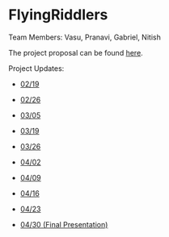 
# FlyingRiddlers
Team Members: Vasu, Pranavi, Gabriel, Nitish

The project proposal can be found [here](https://github.com/CMU-11797-S18/Watson/blob/master/proposal/proposal.pdf).

Project Updates:
* [02/19](https://docs.google.com/presentation/d/1aLwJT302TH5ZhVIQjj860eRKcr3LQcB0KdOSvqcu500/edit?usp=sharing)

* [02/26](https://docs.google.com/presentation/d/1ArEvsLm-3wD596bpSrFqFck3-yLqdHOgVRGrJscAn1c/edit?usp=sharing)

* [03/05](https://docs.google.com/presentation/d/1WTQrJDpR-r5lacDNcO5XqWYWLwVJdRBUxoGIc6PwdZ8/edit#slide=id.p)

* [03/19](https://docs.google.com/presentation/d/1--vjYEq9n3_POF8g5BUgj6OP2HEDYYlKvM0SUCPu5gU/edit#slide=id.g345e79b999_0_0)

* [03/26](https://docs.google.com/presentation/d/1Ea1Y_vYAVfRIXnL3d-YsVNpuZH4sO4erS41teGGhV90/edit?usp=sharing)

* [04/02](https://docs.google.com/presentation/d/1vbt-lzedlfbgl9baaDgNI50w-CllUrRo_Jb7OEiA5qQ/edit?usp=sharing)

* [04/09](https://drive.google.com/open?id=1vhcv0MVN-EOOrkBSXHrV3lPCKVTs9KjBSan-NDdnawk)

* [04/16](https://drive.google.com/open?id=1837IEVHCsXsOUxb-G_StleGHzZRu5nIarXMkEJMWwIQ)

* [04/23](https://drive.google.com/open?id=14RxOqBnR91qLU2MXeXuZsIlEUO-ciUjMI_Fc55lSDUY)

* [04/30 (Final Presentation)](https://docs.google.com/presentation/d/1OoDnGWOjtsx2ho-8tA4ocu34Oy3ncUVwEqcWTB0ZG4s/edit?usp=sharing)

